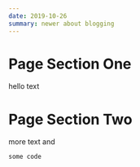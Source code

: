 ```yaml
---
date: 2019-10-26
summary: newer about blogging
---
```


# Page Section One

hello text

# Page Section Two

more text and 

```
some code
```
